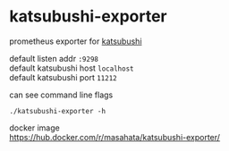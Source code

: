 katsubushi-exporter
=====

prometheus exporter for <a href="https://github.com/kayac/go-katsubushi">katsubushi</a>

default listen addr `:9298`  
default katsubushi host `localhost`  
default katsubushi port `11212`  

can see command line flags

```
./katsubushi-exporter -h
```

docker image  
https://hub.docker.com/r/masahata/katsubushi-exporter/
